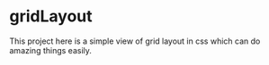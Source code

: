 # gridLayout
This project here is a simple view of grid layout in css which can do amazing things easily.
